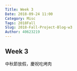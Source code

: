 ```yaml
---
Title: Week 3
Date: 2018-09-24 11:00
Category: Misc
Tags: 2018Fall
Slug: 2018-Fall-Project-Blog-w3
Author: 40623219
---
```

<!-- PELICAN_END_SUMMARY -->
Week 3
----
中秋節放假，慶祝吃烤肉


